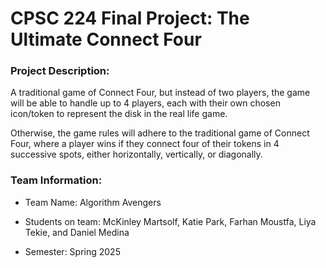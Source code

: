 # CPSC 224 Final Project: The Ultimate Connect Four

### Project Description:
A traditional game of Connect Four, but instead of two players, the game
will be able to handle up to 4 players, each with their own chosen icon/token
to represent the disk in the real life game.

Otherwise, the game rules will adhere to the traditional game of Connect Four,
where a player wins if they connect four of their tokens in 4 successive spots,
either horizontally, vertically, or diagonally. 

### Team Information:

- Team Name: Algorithm Avengers  
- Students on team: McKinley Martsolf, Katie Park, Farhan Moustfa,
                    Liya Tekie, and Daniel Medina

- Semester: Spring 2025


